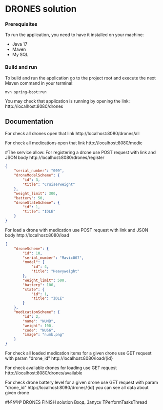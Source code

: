 # DRONES solution

### Prerequisites

To run the application, you need to have it installed on your machine:

- Java 17
- Maven
- My SQL

### Build and run

To build and run the application go to the project root and execute the next Maven command in your terminal:

```
mvn spring-boot:run
```

You may check that application is running by opening the link:
http://localhost:8080/drones


## Documentation

For check all drones open that link
http://localhost:8080/drones/all

For check all medications open that link
http://localhost:8080/medic

#The service allow:
For registering a drone use POST request
with link and JSON body
http://localhost:8080/drones/register
```json
{
    "serial_number": "009",
    "droneModelScheme": {
        "id": 3,
        "title": "Cruiserweight"
    },
    "weight_limit": 300,
    "battery": 50,
    "droneStateScheme": {
        "id": 1,
        "title": "IDLE"
    }
}
```

For load a drone with medication use POST request
with link and JSON body
http://localhost:8080/load
```json
{
    "droneScheme": {
        "id": 10,
        "serial_number": "Mavic007",
        "model": {
            "id": 4,
            "title": "Heavyweight"
        },
        "weight_limit": 500,
        "battery": 100,
        "state": {
            "id": 1,
            "title": "IDLE"
        }
    },
    "medicationScheme": {
        "id": 2,
        "name": "NUMB",
        "weight": 100,
        "code": "NU66",
        "image": "numb.png"
    }
}
```

For check all loaded medication items for a given drone use GET request with param "drone_id"
http://localhost:8080/load/{id}

For check available drones for loading use GET request
http://localhost:8080/drones/available

For check drone battery level for a given drone use GET request with param "drone_id"
http://localhost:8080/drones/{id}
you can see all data about given drone

#№№№ DRONES FINISH solution
Вход. Запуск TPerformTasksThread